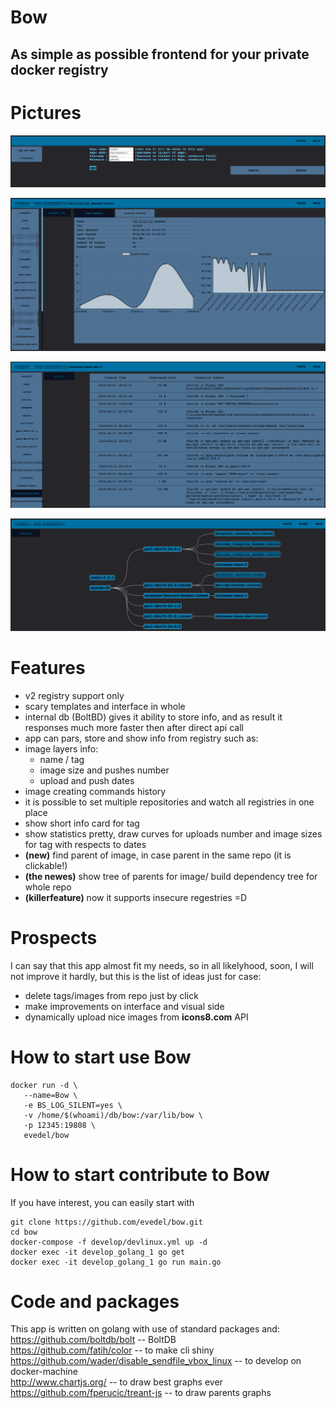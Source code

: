 Bow
==
## As simple as possible frontend for your private docker registry
Pictures
==
![](develop/conf.png)  

![](develop/info.png)

![](develop/history.png)

![](develop/parents.png)

Features
==  
- v2 registry support only
- scary templates and interface in whole
- internal db (BoltBD) gives it ability to store info, and as result it responses much more faster then after direct api call
- app can pars, store and show info from registry such as:
 - image layers info:
   - name / tag
   - image size and pushes number
   - upload and push dates
 - image creating commands history
- it is possible to set multiple repositories and watch all registries in one place
- show short info card for tag
- show statistics pretty, draw curves for uploads number and image sizes for tag with respects to dates
- __(new)__ find parent of image, in case parent in the same repo (it is clickable!)
- __(the newes)__ show tree of parents for image/ build dependency tree for whole repo  
- __(killerfeature)__ now it supports insecure regestries =D


Prospects
==
I can say that this app almost fit my needs, so in all likelyhood, soon, I will not improve it hardly, but this is the list of ideas just for case:
- delete tags/images from repo just by click
- make improvements on interface and visual side
- dynamically upload nice images from __icons8.com__ API

How to start use Bow
==
```
docker run -d \
   --name=Bow \
   -e BS_LOG_SILENT=yes \
   -v /home/$(whoami)/db/bow:/var/lib/bow \
   -p 12345:19808 \
   evedel/bow
```
How to start contribute to Bow
==
If you have interest, you can easily start with
```
git clone https://github.com/evedel/bow.git
cd bow
docker-compose -f develop/devlinux.yml up -d
docker exec -it develop_golang_1 go get
docker exec -it develop_golang_1 go run main.go
```
Code and packages
==
This app is written on golang with use of standard packages and:  
https://github.com/boltdb/bolt -- BoltDB  
https://github.com/fatih/color -- to make cli shiny  
https://github.com/wader/disable_sendfile_vbox_linux -- to develop on docker-machine  
http://www.chartjs.org/ -- to draw best graphs ever  
https://github.com/fperucic/treant-js -- to draw parents graphs  
